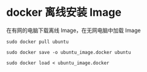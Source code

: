 




# docker 离线安装 Image

在有网的电脑下载离线 Image，在无网电脑中加载 Image

```
sudo docker pull ubuntu

sudo docker save -o ubuntu_image.docker ubuntu

sudo docker load < ubuntu_image.docker
```










